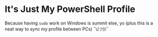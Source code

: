 # It's Just My PowerShell Profile
Because having `sudo` work on Windows is summit else, yo (plus this is a neat way to sync my profile between PCs) ¯\\_(ツ)_/¯
